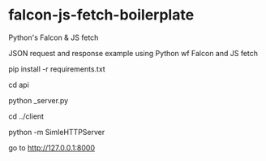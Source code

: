 # falcon-js-fetch-boilerplate
Python's Falcon &amp; JS fetch

JSON request and response example using Python wf Falcon and JS fetch

pip install -r requirements.txt

cd api 

python _server.py

cd ../client

python -m SimleHTTPServer


go to http://127.0.0.1:8000
